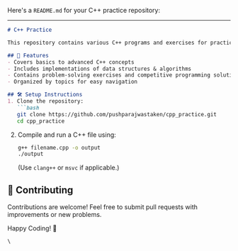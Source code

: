 Here's a `README.md` for your C++ practice repository:  

---

```md
# C++ Practice

This repository contains various C++ programs and exercises for practicing fundamental and advanced C++ concepts. It serves as a personal reference and learning resource.

## 📌 Features
- Covers basics to advanced C++ concepts
- Includes implementations of data structures & algorithms
- Contains problem-solving exercises and competitive programming solutions
- Organized by topics for easy navigation

## 🛠️ Setup Instructions
1. Clone the repository:
   ```bash
   git clone https://github.com/pushparajwastaken/cpp_practice.git
   cd cpp_practice
   ```
2. Compile and run a C++ file using:
   ```bash
   g++ filename.cpp -o output
   ./output
   ```
   (Use `clang++` or `msvc` if applicable.)


## 🚀 Contributing
Contributions are welcome! Feel free to submit pull requests with improvements or new problems.


Happy Coding! 🚀
```
\
